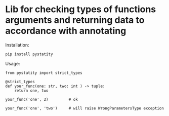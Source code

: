 Lib for checking types of functions arguments and returning data to accordance with annotating
===================

Installation:

    pip install pystatity

Usage:

    from pystatity import strict_types

    @strict_types
    def your_func(one: str, two: int ) -> tuple:
        return one, two

    your_func('one', 2)         # ok

    your_func('one', 'two')     # will raise WrongParametersType exception

